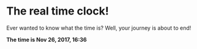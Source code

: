 # The real time clock!

Ever wanted to know what the time is? Well, your journey is about to end!

**The time is Nov 26, 2017, 16:36**